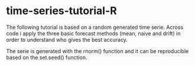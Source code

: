 # time-series-tutorial-R
The following tutorial is based on a random generated time serie.
Across code i apply the three basic forecast methods (mean, naive and drift) in order to understand who gives the best accuracy.

The serie is generated with the rnorm() function and it can be reproducible based on the set.seed() function.

